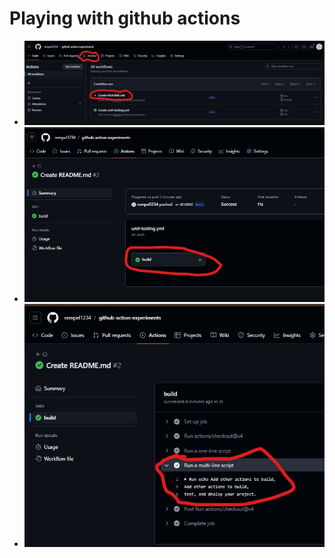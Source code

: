 # Playing with github actions

- ![Click on actions, then the commit](images/actions-commit.jpg "Click on actions, then the commit")
- ![Click on the workflow](images/click-on-workflow.jpg "Click on the workflow")
- ![Click on the action](images/click-on-action.jpg "Click on the action")
